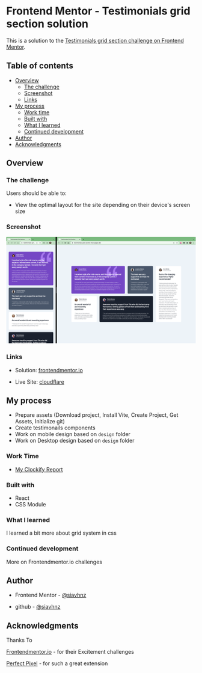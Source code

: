 # Frontend Mentor - Testimonials grid section solution

This is a solution to the [Testimonials grid section challenge on Frontend Mentor](https://www.frontendmentor.io/challenges/testimonials-grid-section-Nnw6J7Un7).

## Table of contents

- [Overview](#overview)
  - [The challenge](#the-challenge)
  - [Screenshot](#screenshot)
  - [Links](#links)
- [My process](#my-process)
  - [Work time](#work-time)
  - [Built with](#built-with)
  - [What I learned](#what-i-learned)
  - [Continued development](#continued-development)
- [Author](#author)
- [Acknowledgments](#acknowledgments)

## Overview

### The challenge

Users should be able to:

- View the optimal layout for the site depending on their device's screen size

### Screenshot

![screenshot](./screenshot/screenshot.png)

### Links

- Solution: [frontendmentor.io](https://www.frontendmentor.io/solutions/testimonials-grid-section-QTSEB44QSL)

- Live Site: [cloudflare](https://testimonials-grid-section-6w2.pages.dev/)

## My process

- Prepare assets (Download project, Install Vite, Create Project, Get Assets, Initialize git)
- Create testimonails components
- Work on mobile design based on `design` folder
- Work on Desktop design based on `design` folder

### Work Time

- [My Clockify Report](https://app.clockify.me/shared/6475acb86f994a0a7bb94bfe)

### Built with

- React
- CSS Module

### What I learned

I learned a bit more about grid system in css

### Continued development

More on Frontendmentor.io challenges

## Author

- Frontend Mentor - [@siavhnz](https://www.frontendmentor.io/profile/siavhnz)

- github - [@siavhnz](https://www.github.com/siavhnz)

## Acknowledgments

Thanks To

[Frontendmentor.io](https://www.frontendmentor.io/challenges) - for their Excitement challenges  

[Perfect Pixel](https://chrome.google.com/webstore/detail/perfectpixel-by-welldonec/dkaagdgjmgdmbnecmcefdhjekcoceebi?hl=en) - for such a great extension
